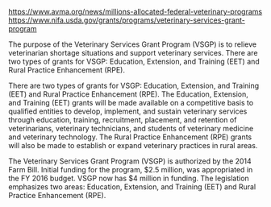 https://www.avma.org/news/millions-allocated-federal-veterinary-programs
https://www.nifa.usda.gov/grants/programs/veterinary-services-grant-program

The purpose of the Veterinary Services Grant Program (VSGP) is to relieve veterinarian shortage situations and support veterinary services. There are two types of grants for VSGP: Education, Extension, and Training (EET) and Rural Practice Enhancement (RPE).

There are two types of grants for VSGP: Education, Extension, and Training (EET) and Rural Practice Enhancement (RPE).
The Education, Extension, and Training (EET) grants will be made available on a competitive basis to qualified entities to develop, implement, and sustain veterinary services through education, training, recruitment, placement, and retention of veterinarians, veterinary technicians, and students of veterinary medicine and veterinary technology. The Rural Practice Enhancement (RPE) grants will also be made to establish or expand veterinary practices in rural areas.

The Veterinary Services Grant Program (VSGP) is authorized by the 2014 Farm Bill. Initial funding for the program, $2.5 million, was appropriated in the FY 2016 budget. VSGP now has $4 million in funding. The legislation emphasizes two areas: Education, Extension, and Training (EET) and Rural Practice Enhancement (RPE).
